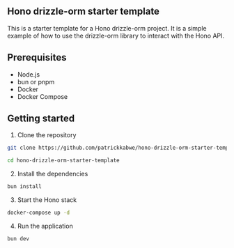 ## Hono drizzle-orm starter template

This is a starter template for a Hono drizzle-orm project. It is a simple example of how to use the drizzle-orm library to interact with the Hono API.

## Prerequisites

- Node.js
- bun or pnpm
- Docker
- Docker Compose

## Getting started

1. Clone the repository

```bash
git clone https://github.com/patrickkabwe/hono-drizzle-orm-starter-template.git

cd hono-drizzle-orm-starter-template
```

2. Install the dependencies

```bash
bun install
```

3. Start the Hono stack

```bash
docker-compose up -d
```

4. Run the application

```bash
bun dev
```
